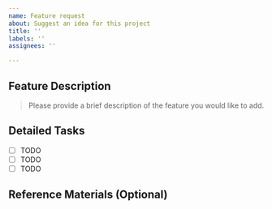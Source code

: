 ```yaml
---
name: Feature request
about: Suggest an idea for this project
title: ''
labels: ''
assignees: ''

---
```


## Feature Description

> Please provide a brief description of the feature you would like to add.

## Detailed Tasks

- [ ] TODO
- [ ] TODO
- [ ] TODO

## Reference Materials (Optional)
